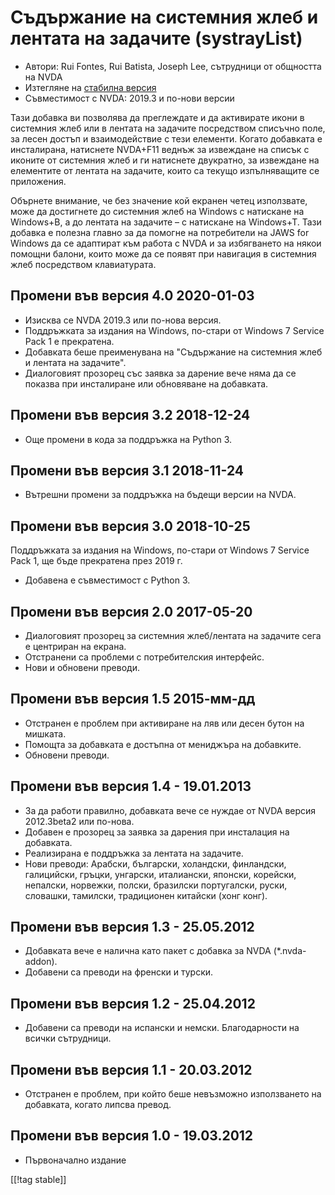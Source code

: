 # Съдържание на системния жлеб и лентата на задачите (systrayList) #

* Автори: Rui Fontes, Rui Batista, Joseph Lee, сътрудници от общността на
  NVDA
* Изтегляне на [стабилна версия][1]
* Съвместимост с NVDA: 2019.3 и по-нови версии

Тази добавка ви позволява да преглеждате и да активирате икони в системния
жлеб или в лентата на задачите посредством списъчно поле, за лесен достъп и
взаимодействие с тези елементи. Когато добавката е инсталирана, натиснете
NVDA+F11 веднъж за извеждане на списък с иконите от системния жлеб и ги
натиснете двукратно, за извеждане на елементите от лентата на задачите,
които са текущо изпълняващите се приложения.

Обърнете внимание, че без значение кой екранен четец използвате, може да
достигнете до системния жлеб на Windows с натискане на Windows+B, а до
лентата на задачите – с натискане на Windows+T. Тази добавка е полезна
главно за да помогне на потребители на JAWS for Windows да се адаптират към
работа с NVDA и за избягването на някои помощни балони, които може да се
появят при навигация в системния жлеб посредством клавиатурата.

## Промени във версия 4.0 2020-01-03 ##

* Изисква се NVDA 2019.3 или по-нова версия.
* Поддръжката за издания на Windows, по-стари от Windows 7 Service Pack 1 е
  прекратена.
* Добавката беше преименувана на "Съдържание на системния жлеб и лентата на
  задачите".
* Диалоговият прозорец със заявка за дарение вече няма да се показва при
  инсталиране или обновяване на добавката.

## Промени във версия 3.2 2018-12-24 ##

* Още промени в кода за поддръжка на Python 3.

## Промени във версия 3.1 2018-11-24 ##

* Вътрешни промени за поддръжка на бъдещи версии на NVDA.

## Промени във версия 3.0 2018-10-25 ##

Поддръжката за издания на Windows, по-стари от Windows 7 Service Pack 1, ще
бъде прекратена през 2019 г.

* Добавена е съвместимост с Python 3.

## Промени във версия 2.0 2017-05-20 ##

* Диалоговият прозорец за системния жлеб/лентата на задачите сега е
  центриран на екрана.
* Отстранени са проблеми с потребителския интерфейс.
* Нови и обновени преводи.

## Промени във версия 1.5 2015-мм-дд ##

* Отстранен е проблем при активиране на ляв или десен бутон на мишката.
* Помощта за добавката е достъпна от мениджъра на добавките.
* Обновени преводи.

## Промени във версия 1.4 - 19.01.2013 ##

* За да работи правилно, добавката вече се нуждае от NVDA версия 2012.3beta2
  или по-нова.
* Добавен е прозорец за заявка за дарения при инсталация на добавката.
* Реализирана е поддръжка за лентата на задачите.
* Нови преводи: Арабски, български, холандски, финландски, галицийски,
  гръцки, унгарски, италиански, японски, корейски, непалски, норвежки,
  полски, бразилски португалски, руски, словашки, тамилски, традиционен
  китайски (хонг конг).

## Промени във версия 1.3 - 25.05.2012 ##

* Добавката вече е налична като пакет с добавка за NVDA (*.nvda-addon).
* Добавени са преводи на френски и турски.

## Промени във версия 1.2 - 25.04.2012 ##

* Добавени са преводи на испански и немски. Благодарности на всички
  сътрудници.

## Промени във версия 1.1 - 20.03.2012 ##

* Отстранен е проблем, при който беше невъзможно използването на добавката,
  когато липсва превод.

## Промени във версия 1.0 - 19.03.2012 ##

* Първоначално издание

[[!tag stable]]

[1]: https://addons.nvda-project.org/files/get.php?file=st
